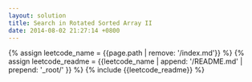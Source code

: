 ```yaml
---
layout: solution
title: Search in Rotated Sorted Array II
date: 2014-08-02 21:27:14 +0800
---
```

{% assign leetcode_name = {{page.path | remove: '/index.md'}}  %}
{% assign leetcode_readme = {{leetcode_name | append: '/README.md' | prepend: '_root/' }}  %}
{% include {{leetcode_readme}} %}
